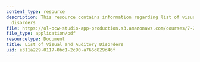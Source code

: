```yaml
---
content_type: resource
description: This resource contains information regarding list of visual and auditory
  disorders
file: https://ol-ocw-studio-app-production.s3.amazonaws.com/courses/7-29j-cellular-neurobiology-spring-2012/e311a22901170bc12c90a766d829d46f_MIT7_29JS12_VislAudiDisodr.pdf
file_type: application/pdf
resourcetype: Document
title: List of Visual and Auditory Disorders
uid: e311a229-0117-0bc1-2c90-a766d829d46f
---
```

